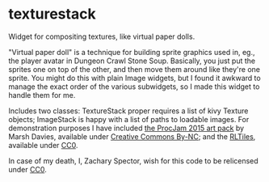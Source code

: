 texturestack
============
Widget for compositing textures, like virtual paper dolls.

"Virtual paper doll" is a technique for building sprite graphics used in, eg.,
the player avatar in Dungeon Crawl Stone Soup. Basically, you just put the
sprites one on top of the other, and then move them around like they're one
sprite. You might do this with plain Image widgets, but I found it awkward to
manage the exact order of the various subwidgets, so I made this widget to
handle them for me.

Includes two classes: TextureStack proper requires a list of kivy Texture
objects; ImageStack is happy with a list of paths to loadable images. For
demonstration purposes I have
included [the ProcJam 2015 art pack](http://www.procjam.com/2015/09/01/procjam-art-pack-now-available/)
by Marsh Davies, available
under [Creative Commons By-NC](https://creativecommons.org/licenses/by-nc/4.0/);
and the [RLTiles](https://rltiles.sourceforge.net/), available
under [CC0](https://creativecommons.org/public-domain/cc0/).

In case of my death, I, Zachary Spector, wish for this code to be relicensed
under [CC0](https://creativecommons.org/choose/zero/).
